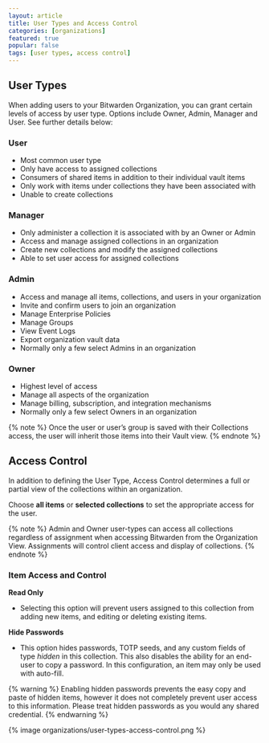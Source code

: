 ```yaml
---
layout: article
title: User Types and Access Control
categories: [organizations]
featured: true
popular: false
tags: [user types, access control]
---
```


## User Types

When adding users to your Bitwarden Organization, you can grant certain levels of access by user type. Options include Owner, Admin, Manager and User. See further details below:

### User
- Most common user type
- Only have access to assigned collections
- Consumers of shared items in addition to their individual vault items
- Only work with items under collections they have been associated with
- Unable to create collections

### Manager
- Only administer a collection it is associated with by an Owner or Admin
- Access and manage assigned collections in an organization
- Create new collections and modify the assigned collections
- Able to set user access for assigned collections

### Admin
- Access and manage all items, collections, and users in your organization
- Invite and confirm users to join an organization
- Manage Enterprise Policies
- Manage Groups
- View Event Logs
- Export organization vault data
- Normally only a few select Admins in an organization

### Owner
- Highest level of access
- Manage all aspects of the organization
- Manage billing, subscription, and integration mechanisms
- Normally only a few select Owners in an organization

{% note %}
Once the user or user’s group is saved with their Collections access, the user will inherit those items into their Vault view.
{% endnote %}

## Access Control
In addition to defining the User Type, Access Control determines a full or partial view of the collections within an organization.

Choose **all items** or **selected collections** to set the appropriate access for the user.

{% note %}
Admin and Owner user-types can access all collections regardless of assignment when accessing Bitwarden from the Organization View. Assignments will control client access and display of collections.
{% endnote %}

### Item Access and Control

**Read Only**
- Selecting this option will prevent users assigned to this collection from adding new items, and editing or deleting existing items.

**Hide Passwords**
- This option hides passwords, TOTP seeds, and any custom fields of type *hidden* in this collection. This also disables the ability for an end-user to copy a password. In this configuration, an item may only be used with auto-fill.

{% warning %}
Enabling hidden passwords prevents the easy copy and paste of hidden items, however it does not completely prevent user access to this information. Please treat hidden passwords as you would any shared credential.
{% endwarning %}

{% image organizations/user-types-access-control.png %}
